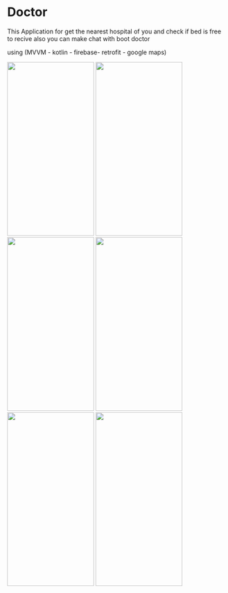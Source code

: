 # Doctor

This Application for get the nearest hospital of you and check if bed is free to recive also you can make chat with boot doctor 

using (MVVM - kotlin - firebase- retrofit - google maps)


<img src="https://user-images.githubusercontent.com/44608739/95760218-0a7f7c00-0cab-11eb-9999-b74826fee0ca.png" width="200" height="400"/>
<img src="https://user-images.githubusercontent.com/44608739/95760210-08b5b880-0cab-11eb-96f8-542a9a1aeb42.png" width="200" height="400"/>
<img src="https://user-images.githubusercontent.com/44608739/95760001-ca1ffe00-0caa-11eb-9de3-78b7e938d9a1.png" width="200" height="400"/>
<img src="https://user-images.githubusercontent.com/44608739/95760193-018eaa80-0cab-11eb-90c1-9c77d0220b3c.png" width="200" height="400"/>
<img src="https://user-images.githubusercontent.com/44608739/95760228-0c493f80-0cab-11eb-96ef-1a85e47ba534.png" width="200" height="400"/>
<img src="https://user-images.githubusercontent.com/44608739/95761372-81694480-0cac-11eb-997a-b79ffdb6235b.png" width="200" height="400"/>




